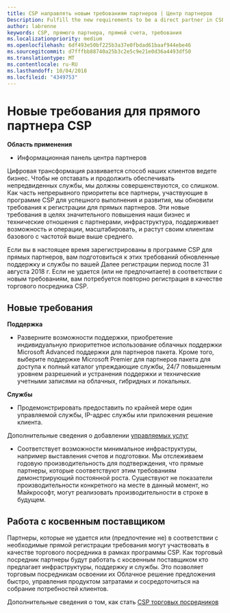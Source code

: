 ```yaml
---
title: CSP направлять новым требованиям партнеров | Центр партнеров
Description: Fulfill the new requirements to be a direct partner in CSP
author: labrenne
keywords: CSP, прямого партнера, прямой счета, требования
ms.localizationpriority: medium
ms.openlocfilehash: 6df493e50bf225b3a37e0fbdad61baaf944ebe46
ms.sourcegitcommit: d7fffbb88740a25b3c2e5c9e21e0d36a4493df50
ms.translationtype: MT
ms.contentlocale: ru-RU
ms.lasthandoff: 10/04/2018
ms.locfileid: "4349753"
---
```

# <a name="csp-direct-partner-new-requirements"></a>Новые требования для прямого партнера CSP

**Область применения**

- Информационная панель центра партнеров

Цифровая трансформация развивается способ наших клиентов ведете бизнес. Чтобы не отставать и продолжить обеспечивать непредвиденных службы, мы должны совершенствуются, со слишком. Как часть непрерывного приоритеты все партнеры, участвующие в программе CSP для успешного выполнения и развития, мы обновили требования к регистрации для прямых партнеров. Эти новые требования в целях значительного повышения наши бизнес и технические отношения с партнерами, инфраструктура, поддерживает возможность и операции, масштабировать, и растут своим клиентам базового с частотой выше выше среднего.

Если вы в настоящее время зарегистрированы в программе CSP для прямых партнеров, вам подготовиться к этих требований обновленные поддержку и службы по вашей Далее регистрации период после 31 августа 2018 г. Если не удается (или не предпочитаете) в соответствии с новым требованиям, вам потребуется повторно регистрация в качестве торгового посредника CSP.

## <a name="the-new-requirements"></a>Новые требования

**Поддержка**

- Разверните возможности поддержки, приобретение индивидуальную приоритетное использование облачных поддержки Microsoft Advanced поддержки для партнеров пакета. Кроме того, выберите поддержке Microsoft Premier для партнеров пакета для доступа к полный каталог упреждающие службы, 24/7 повышенным уровнем разрешений и устранения поддержки и технические учетными записями на облачных, гибридных и локальных. 

**Службы**

- Продемонстрировать предоставить по крайней мере один управляемой службы, IP-адрес службы или приложения решение клиента. 

Дополнительные сведения о добавлении [управляемых услуг](https://partner.microsoft.com/business-opportunities/managed-services-provider) 

- Соответствует возможности минимальное инфраструктуры, например выставления счетов и подготовки.
Мы отслеживаем годовую производительность для подтверждения, что прямые партнеры, которые соответствуют этим требованиям демонстрирующий постоянной роста. Существуют не показатели производительности конкретного на месте в данный момент, но Майкрософт, могут реализовать производительности в строке в будущем. 

## <a name="working-with-an-indirect-provider"></a>Работа с косвенным поставщиком

Партнеры, которые не удается или (предпочтение не) в соответствии с необходимые прямой регистрации требования могут участвовать в качестве торгового посредника в рамках программы CSP. Как торговый посредник партнеры будут работать с косвенным поставщиком кто предлагает инфраструктуры, поддержку и службы. Это позволяет торговым посредникам освоении их Облачное решение предложения быстро, управления продуктом затратами и сосредоточиться на собрание потребностей клиентов.  

Дополнительные сведения о том, как стать [CSP торговых посредников](https://partner.microsoft.com/cloud-solution-provider)



